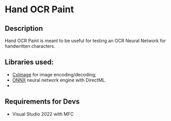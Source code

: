 # Hand OCR Paint

## Description
Hand OCR Paint is meant to be useful for testing an OCR Neural Network for handwritten characters.

## Libraries used:
* [CxImage](https://www.codeproject.com/Articles/1300/CxImage) for image encoding/decoding;
* [ONNX](https://github.com/onnx/onnx) neural network engine with DirectML.
* 
## Requirements for Devs
* Visual Studio 2022 with MFC

